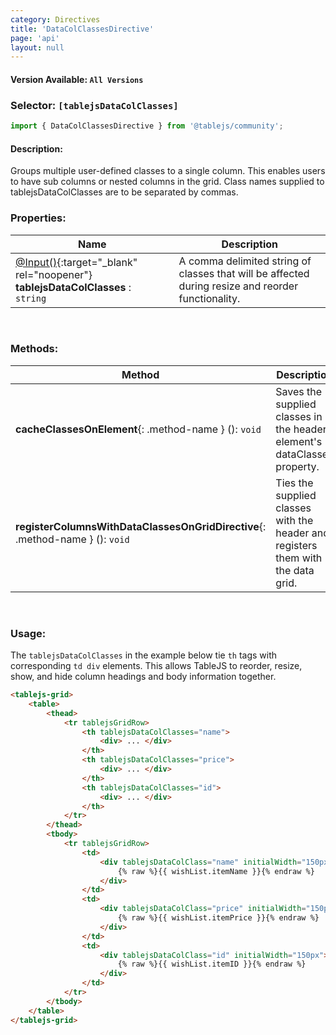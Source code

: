 ```yaml
---
category: Directives
title: 'DataColClassesDirective'
page: 'api'
layout: null
---
```


#### Version Available: `All Versions`

### Selector: `[tablejsDataColClasses]`
```typescript
import { DataColClassesDirective } from '@tablejs/community';
```

#### Description:

Groups multiple user-defined classes to a single column. This enables users to have sub columns or nested columns in the grid.  Class names supplied to tablejsDataColClasses are to be separated by commas.

### Properties:

| Name          | Description   |
| ------------- | ------------- |
| [@Input()](https://angular.io/api/core/Input){:target="_blank" rel="noopener"} **tablejsDataColClasses** : <br/>`string` | A comma delimited string of classes that will be affected during resize and reorder functionality. |

<br/>

### Methods:

| Method        | Description | 
| ------------- | ----------- |
| **cacheClassesOnElement**{: .method-name } (): `void` | Saves the supplied classes in the header element's dataClasses property. |
| **registerColumnsWithDataClassesOnGridDirective**{: .method-name } (): `void` | Ties the supplied classes with the header and registers them with the data grid. |

<br/>

### Usage:

The `tablejsDataColClasses` in the example below tie `th` tags with corresponding `td div` elements. This allows TableJS to reorder, resize, show, and hide column headings and body information together.

```html
<tablejs-grid>
    <table>
        <thead>
            <tr tablejsGridRow>
                <th tablejsDataColClasses="name">
                    <div> ... </div>
                </th>
                <th tablejsDataColClasses="price">
                    <div> ... </div>
                </th>
                <th tablejsDataColClasses="id">
                    <div> ... </div>
                </th>
            </tr>
        </thead>
        <tbody>
            <tr tablejsGridRow>
                <td>
                    <div tablejsDataColClass="name" initialWidth="150px"> 
                        {% raw %}{{ wishList.itemName }}{% endraw %} 
                    </div>
                </td>
                <td>
                    <div tablejsDataColClass="price" initialWidth="150px"> 
                        {% raw %}{{ wishList.itemPrice }}{% endraw %}
                    </div>
                </td>
                <td>
                    <div tablejsDataColClass="id" initialWidth="150px"> 
                        {% raw %}{{ wishList.itemID }}{% endraw %} 
                    </div>
                </td>
            </tr>
        </tbody>
    </table>
</tablejs-grid>
```

